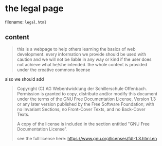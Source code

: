 # the legal page

filename: `legal.html`

## content

> this is a webpage to help others learning the basics of
> web development. every information we provide should be
> used with caution and we will not be liable in any way or kind
> if the user does not achieve what he/she intended.
> the whole content is provided under the creative commons license

also we should add

> Copyright (C) AG Webentwicklung der Schillerschule Offenbach.
> Permission is granted to copy, distribute and/or modify this document
> under the terms of the GNU Free Documentation License, Version 1.3
> or any later version published by the Free Software Foundation;
> with no Invariant Sections, no Front-Cover Texts, and no Back-Cover Texts.
>
> A copy of the license is included in the section entitled "GNU
> Free Documentation License".
>
> see the full license here: https://www.gnu.org/licenses/fdl-1.3.html.en

